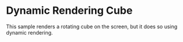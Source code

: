 # Dynamic Rendering Cube

This sample renders a rotating cube on the screen, but it does so
using dynamic rendering.